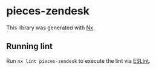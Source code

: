 # pieces-zendesk

This library was generated with [Nx](https://nx.dev).

## Running lint

Run `nx lint pieces-zendesk` to execute the lint via [ESLint](https://eslint.org/).
